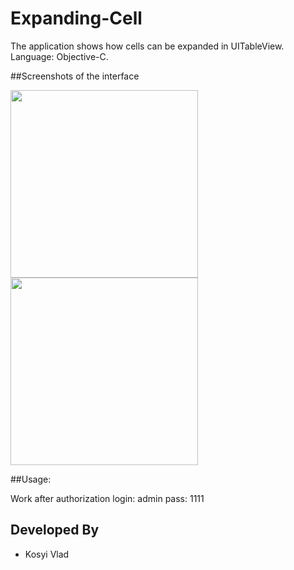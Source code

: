 # Expanding-Cell

The application shows how cells can be expanded in UITableView.
Language: Objective-C.

##Screenshots of the interface

<img src="https://github.com/vlaskos/Expending-Cell/blob/master/Resources/1.pngg" width="300">
<img src="https://github.com/vlaskos/Expending-Cell/blob/master/Resources/2.png" width="300">

##Usage: 

Work after authorization
login: admin
pass: 1111

Developed By
------------
* Kosyi Vlad
